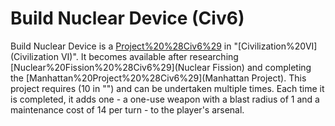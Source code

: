 # Build Nuclear Device (Civ6)

Build Nuclear Device is a [Project%20%28Civ6%29](project) in "[Civilization%20VI](Civilization VI)". It becomes available after researching [Nuclear%20Fission%20%28Civ6%29](Nuclear Fission) and completing the [Manhattan%20Project%20%28Civ6%29](Manhattan Project).
This project requires (10 in "") and can be undertaken multiple times. Each time it is completed, it adds one - a one-use weapon with a blast radius of 1 and a maintenance cost of 14 per turn - to the player's arsenal.
